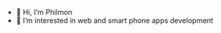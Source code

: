 - 👋 Hi, I’m Philmon
- 👀 I’m interested in web and smart phone apps development


<!---
Philmon43/Philmon43 is a ✨ special ✨ repository because its `README.md` (this file) appears on your GitHub profile.
You can click the Preview link to take a look at your changes.
--->
